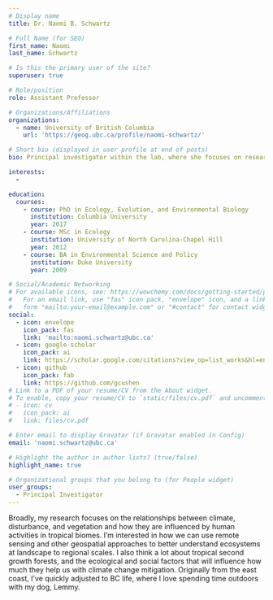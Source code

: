 ```yaml
---
# Display name
title: Dr. Naomi B. Schwartz

# Full Name (for SEO)
first_name: Naomi
last_name: Schwartz

# Is this the primary user of the site?
superuser: true

# Role/position
role: Assistant Professor

# Organizations/Affiliations
organizations:
  - name: University of British Columbia 
    url: 'https://geog.ubc.ca/profile/naomi-schwartz/'

# Short bio (displayed in user profile at end of posts)
bio: Principal investigator within the lab, where she focuses on researching relationships between climate, disturbance, and vegetation and how they are influenced by human activities in tropical biomes. Her main mode of analysis is through remote sensing and geospatial analyses.

interests:
  - 

education:
  courses:
    - course: PhD in Ecology, Evolution, and Environmental Biology
      institution: Columbia University
      year: 2017
    - course: MSc in Ecology
      institution: University of North Carolina-Chapel Hill
      year: 2012
    - course: BA in Environmental Science and Policy
      institution: Duke University
      year: 2009

# Social/Academic Networking
# For available icons, see: https://wowchemy.com/docs/getting-started/page-builder/#icons
#   For an email link, use "fas" icon pack, "envelope" icon, and a link in the
#   form "mailto:your-email@example.com" or "#contact" for contact widget.
social:
  - icon: envelope
    icon_pack: fas
    link: 'mailto:naomi.schwartz@ubc.ca'
  - icon: google-scholar
    icon_pack: ai
    link: https://scholar.google.com/citations?view_op=list_works&hl=en&hl=en&user=c0mrv9IAAAAJ&sortby=pubdate
  - icon: github
    icon_pack: fab
    link: https://github.com/gcushen
# Link to a PDF of your resume/CV from the About widget.
# To enable, copy your resume/CV to `static/files/cv.pdf` and uncomment the lines below.
# - icon: cv
#   icon_pack: ai
#   link: files/cv.pdf

# Enter email to display Gravatar (if Gravatar enabled in Config)
email: 'naomi.schwartz@ubc.ca'

# Highlight the author in author lists? (true/false)
highlight_name: true

# Organizational groups that you belong to (for People widget)
user_groups:
  - Principal Investigator
---
```


Broadly, my research focuses on the relationships between climate, disturbance, and vegetation and how they are influenced by human activities in tropical biomes. I’m interested in how we can use remote sensing and other geospatial approaches to better understand ecosystems at landscape to regional scales. I also think a lot about tropical second growth forests, and the ecological and social factors that will influence how much they help us with climate change mitigation. Originally from the east coast, I’ve quickly adjusted to BC life, where I love spending time outdoors with my dog, Lemmy.
